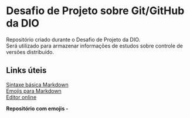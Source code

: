 # Desafio de Projeto sobre Git/GitHub da DIO
Repositório criado durante o Desafio de Projeto da DIO.  
Será utilizado para armazenar informações de estudos sobre controle de versões distribuído.

## Links úteis
[Sintaxe básica Markdown](https://www.markdownguide.org/)  
[Emojis para Markdown](https://dev.to/nikolab/complete-list-of-github-markdown-emoji-markup-5aia)  
[Editor online](https://stackedit.io/app#)  

**Repositório com emojis - <script src="https://gist.github.com/rxaviers/7360908.js"></script>**

